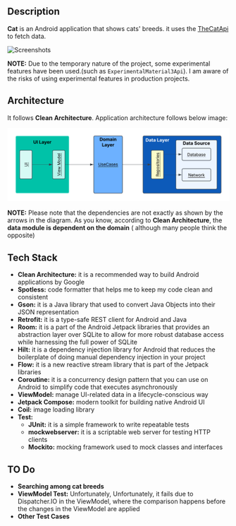 ## Description

**Cat** is an Android application that shows cats' breeds.
it uses the [TheCatApi](https://thecatapi.com/) to fetch data.

![Screenshots](https://github.com/sm-jalali-f/Cats/tree/main/documents)

**NOTE:**
Due to the temporary nature of the project, some experimental features have been used.(such
as `ExperimentalMaterial3Api`). I am aware of the risks of using experimental features in production
projects.

## Architecture

It follows **Clean Architecture**. Application architecture follows below image:

![Document systems.png](./documents/software-architecture.png)

**NOTE:**
Please note that the dependencies are not exactly as shown by the arrows in the diagram.
As you know, according to **Clean Architecture**, the **data module is dependent on the domain** (
although many people think the opposite)

## Tech Stack

- **Clean Architecture:** it is a recommended way to build Android applications by Google
- **Spotless:** code formatter that helps me to keep my code clean and consistent
- **Gson:** it is a Java library that used to convert Java Objects into their JSON representation
- **Retrofit:** it is a type-safe REST client for Android and Java
- **Room:** it is a part of the Android Jetpack libraries that provides an abstraction layer over
  SQLite to allow for more robust database access while harnessing the full power of SQLite
- **Hilt:** it is a dependency injection library for Android that reduces the boilerplate of doing
  manual dependency injection in your project
- **Flow:** it is a new reactive stream library that is part of the Jetpack libraries
- **Coroutine:** it is a concurrency design pattern that you can use on Android to simplify code
  that executes asynchronously
- **ViewModel:** manage UI-related data in a lifecycle-conscious way
- **Jetpack Compose:** modern toolkit for building native Android UI
- **Coil:** image loading library
- **Test:**
    - **JUnit:** it is a simple framework to write repeatable tests
    - **mockwebserver:** it is a scriptable web server for testing HTTP clients
    - **Mockito:** mocking framework used to mock classes and interfaces
  
## TO Do

- **Searching among cat breeds**
- **ViewModel Test:** Unfortunately, Unfortunately, it fails due to Dispatcher.IO in the ViewModel, where the comparison happens before the changes in the ViewModel are applied
- **Other Test Cases**

